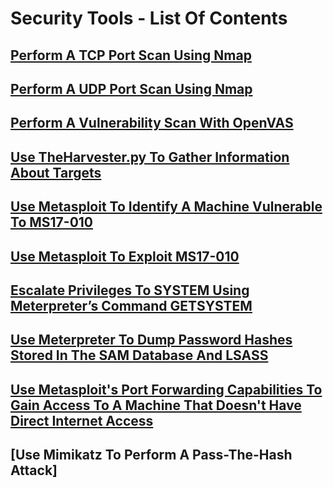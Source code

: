 # Security Tools - List Of Contents

## [Perform A TCP Port Scan Using Nmap](https://github.com/aaronamran/MCSI-Remote-Cybersecurity-Internship/blob/main/Security%20Tools/nmap-tcp.md)

## [Perform A UDP Port Scan Using Nmap](https://github.com/aaronamran/MCSI-Remote-Cybersecurity-Internship/blob/main/Security%20Tools/nmap-udp.md)

## [Perform A Vulnerability Scan With OpenVAS](https://github.com/aaronamran/MCSI-Remote-Cybersecurity-Internship/blob/main/Security%20Tools/openvas.md)

## [Use TheHarvester.py To Gather Information About Targets](https://github.com/aaronamran/MCSI-Remote-Cybersecurity-Internship/blob/main/Security%20Tools/theharvesterpy.md)

## [Use Metasploit To Identify A Machine Vulnerable To MS17-010](https://github.com/aaronamran/MCSI-Remote-Cybersecurity-Internship/blob/main/Security%20Tools/metasploit-identify-ms17-010.md)

## [Use Metasploit To Exploit MS17-010](https://github.com/aaronamran/MCSI-Remote-Cybersecurity-Internship/blob/main/Security%20Tools/metasploit-exploit-ms17-010.md)

## [Escalate Privileges To SYSTEM Using Meterpreter’s Command GETSYSTEM](https://github.com/aaronamran/MCSI-Remote-Cybersecurity-Internship/blob/main/Security%20Tools/meterpreter-escalate-privileges.md)

## [Use Meterpreter To Dump Password Hashes Stored In The SAM Database And LSASS](https://github.com/aaronamran/MCSI-Remote-Cybersecurity-Internship/blob/main/Security%20Tools/meterpreter-dump-password-hashes.md)

## [Use Metasploit's Port Forwarding Capabilities To Gain Access To A Machine That Doesn't Have Direct Internet Access](https://github.com/aaronamran/MCSI-Remote-Cybersecurity-Internship/blob/main/Security%20Tools/metasploit-pivoting.md)

## [Use Mimikatz To Perform A Pass-The-Hash Attack]

